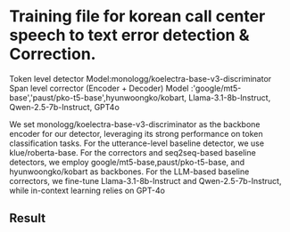 # Training file for korean call center speech to text error detection & Correction.

Token level detector Model:monologg/koelectra-base-v3-discriminator
</br>
Span level corrector (Encoder + Decoder) Model :'google/mt5-base','paust/pko-t5-base',hyunwoongko/kobart, Llama-3.1-8b-Instruct, Qwen-2.5-7b-Instruct, GPT4o

We set monologg/koelectra-base-v3-discriminator as the backbone encoder for our detector, leveraging its strong performance on token classification tasks. For the utterance-level baseline detector, we use
klue/roberta-base.
For the correctors and seq2seq-based baseline detectors, we employ google/mt5-base,paust/pko-t5-base, and hyunwoongko/kobart as
backbones. For the LLM-based baseline correctors, we fine-tune Llama-3.1-8b-Instruct and Qwen-2.5-7b-Instruct, while in-context learning relies on GPT-4o
## Result 




